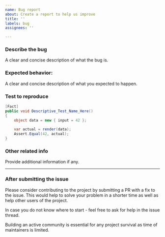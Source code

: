 ```yaml
---
name: Bug report
about: Create a report to help us improve
title: ''
labels: bug
assignees: ''

---
```


### Describe the bug
A clear and concise description of what the bug is.

### Expected behavior:
A clear and concise description of what you expected to happen.

### Test to reproduce
```csharp
[Fact]
public void Descriptive_Test_Name_Here()
{
    object data = new { input = 42 };
    
    var actual = render(data);
    Assert.Equal(42, actual);
}
```

### Other related info
Provide additional information if any.

---

### After submitting the issue
Please consider contributing to the project by submitting a PR with a fix to the issue. 
This would help to solve your problem in a shorter time as well as help other users of the project.

In case you do not know where to start - feel free to ask for help in the issue thread.

Building an active community is essential for any project survival as time of maintainers is limited.
